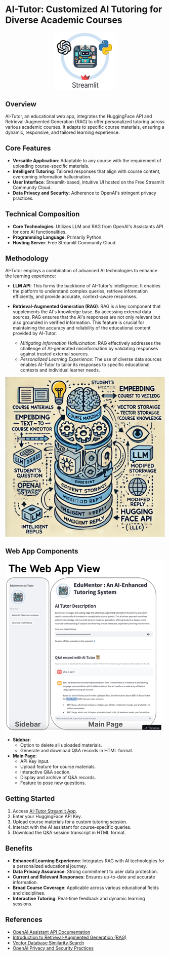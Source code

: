 # AI-Tutor: Customized AI Tutoring for Diverse Academic Courses

<div align="center">
    <img src="sb_logo.png" alt="AI_Tutor" width="200"/>
</div>

## Overview
AI-Tutor, an educational web app, integrates the HuggingFace API and Retrieval-Augmented Generation (RAG) to offer personalized tutoring across various academic courses. It adapts to specific course materials, ensuring a dynamic, responsive, and tailored learning experience.

## Core Features
- **Versatile Application**: Adaptable to any course with the requirement of uploading course-specific materials.
- **Intelligent Tutoring**: Tailored responses that align with course content, overcoming information hallucination.
- **User Interface**: Streamlit-based, intuitive UI hosted on the Free Streamlit Community Cloud.
- **Data Privacy and Security**: Adherence to OpenAI's stringent privacy practices.

## Technical Composition
- **Core Technologies**: Utilizes LLM and RAG from OpenAI's Assistants API for core AI functionalities.
- **Programming Language**: Primarily Python.
- **Hosting Server**: Free Streamlit Community Cloud.

## Methodology
AI-Tutor employs a combination of advanced AI technologies to enhance the learning experience:

- **LLM API**: This forms the backbone of AI-Tutor's intelligence. It enables the platform to understand complex queries, retrieve information efficiently, and provide accurate, context-aware responses.

- **Retrieval-Augmented Generation (RAG)**: RAG is a key component that supplements the AI's knowledge base. By accessing external data sources, RAG ensures that the AI's responses are not only relevant but also grounded in verified information. This feature is crucial for maintaining the accuracy and reliability of the educational content provided by AI-Tutor.

  - *Mitigating Information Hallucination*: RAG effectively addresses the challenge of AI-generated misinformation by validating responses against trusted external sources.
  - *Personalized Learning Experience*: The use of diverse data sources enables AI-Tutor to tailor its responses to specific educational contexts and individual learner needs.

![Method](method1.png)




## Web App Components
<div align="center">
    <img src="web_app_view.png" alt="AI_Tutor" width="700"/>
</div>

- **Sidebar**: 
  - Option to delete all uploaded materials.
  - Generate and download Q&A records in HTML format.
- **Main Page**: 
  - API Key input.
  - Upload feature for course materials.
  - Interactive Q&A section.
  - Display and archive of Q&A records.
  - Feature to pose new questions.

## Getting Started
1. Access [AI-Tutor Streamlit App](https://aitutor-gawywv3h6qfwzzvikfzkpl.streamlit.app/).
2. Enter your HuggingFace API Key.
3. Upload course materials for a custom tutoring session.
4. Interact with the AI assistant for course-specific queries.
5. Download the Q&A session transcript in HTML format.

## Benefits
- **Enhanced Learning Experience**: Integrates RAG with AI technologies for a personalized educational journey.
- **Data Privacy Assurance**: Strong commitment to user data protection.
- **Current and Relevant Responses**: Ensures up-to-date and accurate information.
- **Broad Course Coverage**: Applicable across various educational fields and disciplines.
- **Interactive Tutoring**: Real-time feedback and dynamic learning sessions.

## References
- [OpenAI Assistant API Documentation](https://platform.openai.com/docs/guides/assistants)
- [Introduction to Retrieval-Augmented Generation (RAG)](https://www.datastax.com/blog/2020/10/introducing-retrieval-augmented-generation-rag)
- [Vector Database Similarity Search](https://www.infoworld.com/article/3634357/what-is-vector-search-better-search-through-ai.html)
- [OpenAI Privacy and Security Practices](https://openai.com/security)
